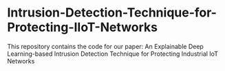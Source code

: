# Intrusion-Detection-Technique-for-Protecting-IIoT-Networks
This repository contains the code for our paper: An Explainable Deep Learning-based Intrusion Detection Technique for Protecting Industrial IoT Networks
